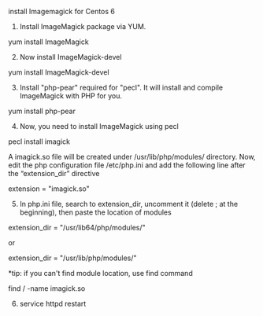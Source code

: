 install Imagemagick for Centos 6

1. Install ImageMagick package via YUM.
  
  yum install ImageMagick

2. Now install ImageMagick-devel
  
  yum install ImageMagick-devel

3. Install "php-pear" required for "pecl". It will install and compile ImageMagick with PHP for you.
  
  yum install php-pear

4. Now, you need to install ImageMagick using pecl
  
  pecl install imagick

A imagick.so file will be created under /usr/lib/php/modules/ directory. Now, edit the php configuration file /etc/php.ini and add the following line after the “extension_dir” directive
  
  extension = "imagick.so"
  
5. In php.ini file, search to extension_dir, uncomment it (delete ; at the beginning), then paste the location of modules
  
  extension_dir = "/usr/lib64/php/modules/"

or 
  
  extension_dir = "/usr/lib/php/modules/"
  

*tip: if you can't find module location, use find command
  
  find / -name imagick.so
  
6. service httpd restart
